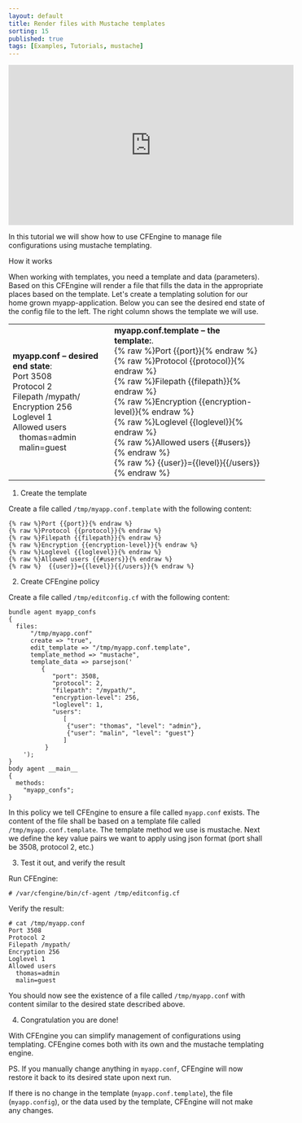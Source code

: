 ```yaml
---
layout: default
title: Render files with Mustache templates
sorting: 15
published: true
tags: [Examples, Tutorials, mustache]
---
```


<iframe width="560" height="315" src="https://www.youtube.com/embed/BUajq2b081E" frameborder="0" allow="accelerometer; autoplay; clipboard-write; encrypted-media; gyroscope; picture-in-picture" allowfullscreen></iframe>

In this tutorial we will show how to use CFEngine to manage file configurations using mustache templating.

How it works

When working with templates, you need a template and data (parameters). Based on this CFEngine will render a file that fills the data in the appropriate places based on the template. Let's create a templating solution for our home grown myapp-application. Below you can see the desired end state of the config file to the left. The right column shows the template we will use.

<table>
<tr>
<td>
<strong>myapp.conf &#8211; desired end state</strong>:<br />
Port 3508<br />
Protocol 2<br />
Filepath /mypath/<br />
Encryption 256<br />
Loglevel 1<br />
Allowed users <br />
 &nbsp;&nbsp;&nbsp;thomas=admin<br />
 &nbsp;&nbsp;&nbsp;malin=guest
</td>
<td><strong>myapp.conf.template &#8211; the template:</strong>.<br />
{% raw %}Port {{port}}{% endraw %}<br />
{% raw %}Protocol {{protocol}}{% endraw %}<br />
{% raw %}Filepath {{filepath}}{% endraw %}<br />
{% raw %}Encryption {{encryption-level}}{% endraw %}<br />
{% raw %}Loglevel {{loglevel}}{% endraw %}<br />
{% raw %}Allowed users {{#users}}{% endraw %}<br />
{% raw %} {{user}}={{level}}{{/users}}{% endraw %}
</td>
</tr>
</table>

1. Create the template

Create a file called `/tmp/myapp.conf.template` with the following content:

```
{% raw %}Port {{port}}{% endraw %}
{% raw %}Protocol {{protocol}}{% endraw %}
{% raw %}Filepath {{filepath}}{% endraw %}
{% raw %}Encryption {{encryption-level}}{% endraw %}
{% raw %}Loglevel {{loglevel}}{% endraw %}
{% raw %}Allowed users {{#users}}{% endraw %}
{% raw %}  {{user}}={{level}}{{/users}}{% endraw %}
```

2. Create CFEngine policy

Create a file called `/tmp/editconfig.cf` with the following content:

```cf3
bundle agent myapp_confs
{
  files:
      "/tmp/myapp.conf"
      create => "true",
      edit_template => "/tmp/myapp.conf.template",
      template_method => "mustache",
      template_data => parsejson('
         {
            "port": 3508,
            "protocol": 2,
            "filepath": "/mypath/",
            "encryption-level": 256,
            "loglevel": 1,
            "users":
               [
                {"user": "thomas", "level": "admin"},
                {"user": "malin", "level": "guest"}
               ]
          }
    ');
}
body agent __main__
{
  methods:
    "myapp_confs";
}
```

In this policy we tell CFEngine to ensure a file called `myapp.conf` exists. The content of the file shall be based on a template file called `/tmp/myapp.conf.template`. The template method we use is mustache. Next we define the key value pairs we want to apply using json format (port shall be 3508, protocol 2, etc.)

3. Test it out, and verify the result

Run CFEngine:

```console
# /var/cfengine/bin/cf-agent /tmp/editconfig.cf
```

Verify the result:

```console
# cat /tmp/myapp.conf
Port 3508
Protocol 2
Filepath /mypath/
Encryption 256
Loglevel 1
Allowed users
  thomas=admin
  malin=guest
```

You should now see the existence of a file called `/tmp/myapp.conf` with content similar to the desired state described above.

4. Congratulation you are done!

With CFEngine you can simplify management of configurations using templating. CFEngine comes both with its own and the mustache templating engine.

PS. If you manually change anything in `myapp.conf`, CFEngine will now restore it back to its desired state upon next run.

If there is no change in the template (`myapp.conf.template`), the file (`myapp.config`), or the data used by the template, CFEngine will not make any changes.
